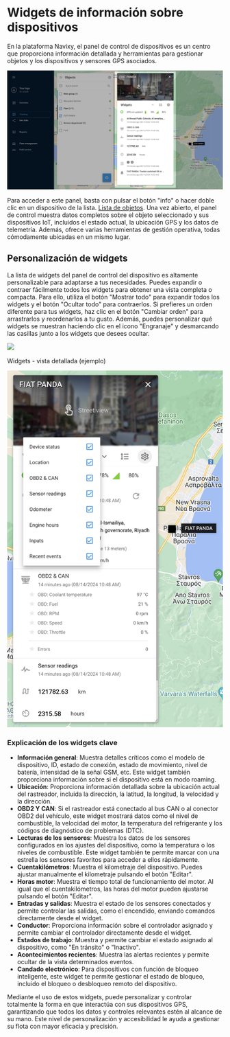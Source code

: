# Widgets de información sobre dispositivos

En la plataforma Navixy, el panel de control de dispositivos es un centro que proporciona información detallada y herramientas para gestionar objetos y los dispositivos y sensores GPS asociados.

![image-20240814-165933.png](attachments/image-20240814-165933.png)

Para acceder a este panel, basta con pulsar el botón "info" o hacer doble clic en un dispositivo de la lista. [Lista de objetos](./). Una vez abierto, el panel de control muestra datos completos sobre el objeto seleccionado y sus dispositivos IoT, incluidos el estado actual, la ubicación GPS y los datos de telemetría. Además, ofrece varias herramientas de gestión operativa, todas cómodamente ubicadas en un mismo lugar.

## Personalización de widgets

La lista de widgets del panel de control del dispositivo es altamente personalizable para adaptarse a tus necesidades. Puedes expandir o contraer fácilmente todos los widgets para obtener una vista completa o compacta. Para ello, utiliza el botón "Mostrar todo" para expandir todos los widgets y el botón "Ocultar todo" para contraerlos. Si prefieres un orden diferente para tus widgets, haz clic en el botón "Cambiar orden" para arrastrarlos y reordenarlos a tu gusto. Además, puedes personalizar qué widgets se muestran haciendo clic en el icono "Engranaje" y desmarcando las casillas junto a los widgets que desees ocultar.

![](https://squaregps.atlassian.net/wiki/images/icons/grey_arrow_down.png)

Widgets - vista detallada (ejemplo)

![image-20240814-170255.png](attachments/image-20240814-170255.png)

### Explicación de los widgets clave

* **Información general**: Muestra detalles críticos como el modelo de dispositivo, ID, estado de conexión, estado de movimiento, nivel de batería, intensidad de la señal GSM, etc. Este widget también proporciona información sobre si el dispositivo está en modo roaming.
* **Ubicación**: Proporciona información detallada sobre la ubicación actual del rastreador, incluida la dirección, la latitud, la longitud, la velocidad y la dirección.
* **OBD2 Y CAN**: Si el rastreador está conectado al bus CAN o al conector OBD2 del vehículo, este widget mostrará datos como el nivel de combustible, la velocidad del motor, la temperatura del refrigerante y los códigos de diagnóstico de problemas (DTC).
* **Lecturas de los sensores**: Muestra los datos de los sensores configurados en los ajustes del dispositivo, como la temperatura o los niveles de combustible. Este widget también te permite marcar con una estrella los sensores favoritos para acceder a ellos rápidamente.
* **Cuentakilómetros**: Muestra el kilometraje del dispositivo. Puedes ajustar manualmente el kilometraje pulsando el botón "Editar".
* **Horas motor**: Muestra el tiempo total de funcionamiento del motor. Al igual que el cuentakilómetros, las horas del motor pueden ajustarse pulsando el botón "Editar".
* **Entradas y salidas**: Muestra el estado de los sensores conectados y permite controlar las salidas, como el encendido, enviando comandos directamente desde el widget.
* **Conductor**: Proporciona información sobre el controlador asignado y permite cambiar el controlador directamente desde el widget.
* **Estados de trabajo**: Muestra y permite cambiar el estado asignado al dispositivo, como "En tránsito" o "Inactivo".
* **Acontecimientos recientes**: Muestra las alertas recientes y permite ocultar de la vista determinados eventos.
* **Candado electrónico**: Para dispositivos con función de bloqueo inteligente, este widget te permite gestionar el estado de bloqueo, incluido el bloqueo o desbloqueo remoto del dispositivo.

Mediante el uso de estos widgets, puede personalizar y controlar totalmente la forma en que interactúa con sus dispositivos GPS, garantizando que todos los datos y controles relevantes estén al alcance de su mano. Este nivel de personalización y accesibilidad le ayuda a gestionar su flota con mayor eficacia y precisión.
